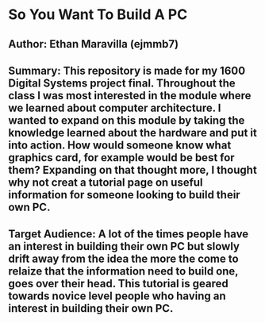 # So You Want To Build A PC
## Author: Ethan Maravilla (ejmmb7)
## Summary: This repository is made for my 1600 Digital Systems project final. Throughout the class I was most interested in the module where we learned about computer architecture. I wanted to expand on this module by taking the knowledge learned about the hardware and put it into action. How would someone know what graphics card, for example would be best for them? Expanding on that thought more, I thought why not creat a tutorial page on useful information for someone looking to build their own PC. 
## Target Audience: A lot of the times people have an interest in building their own PC but slowly drift away from the idea the more the come to relaize that the information need to build one, goes over their head. This tutorial is geared towards novice level people who having an interest in building their own PC.
